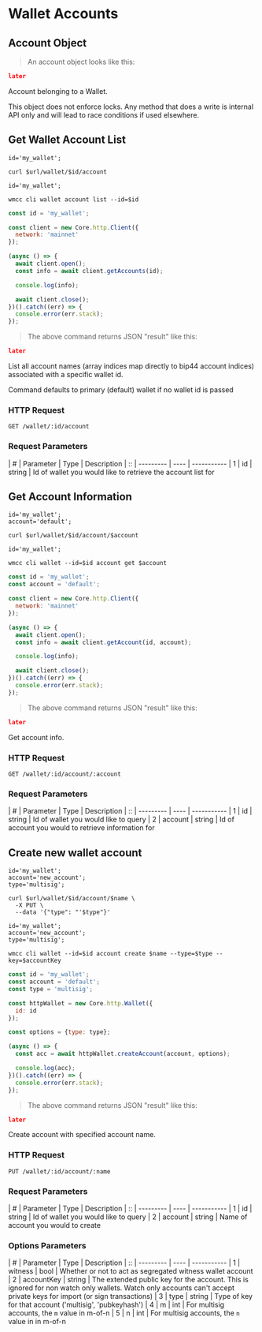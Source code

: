 # Wallet Accounts

## Account Object

> An account object looks like this:

```json
later

```

Account belonging to a Wallet.

<aside class="notice">
This object does not enforce locks. Any method that does a write is internal API only and will lead to race conditions if used elsewhere.
</aside>

## Get Wallet Account List

```shell--cURL
id='my_wallet';

curl $url/wallet/$id/account
```

```shell--CLI
id='my_wallet';

wmcc cli wallet account list --id=$id
```

```javascript
const id = 'my_wallet';

const client = new Core.http.Client({
  network: 'mainnet'
});

(async () => {
  await client.open();
  const info = await client.getAccounts(id);

  console.log(info);

  await client.close();
})().catch((err) => {
  console.error(err.stack);
});
```

> The above command returns JSON "result" like this:

```json
later
```

List all account names (array indices map directly to bip44 account indices) associated with a specific wallet id.

<aside class="notice">
Command defaults to primary (default) wallet if no wallet id is passed
</aside>

### HTTP Request

`GET /wallet/:id/account`

### Request Parameters

| \# | Parameter | Type | Description
| :: | --------- | ---- | -----------
| 1 | id | string | Id of wallet you would like to retrieve the account list for

## Get Account Information

```shell--cURL
id='my_wallet';
account='default';

curl $url/wallet/$id/account/$account
```

```shell--CLI
id='my_wallet';

wmcc cli wallet --id=$id account get $account
```

```javascript
const id = 'my_wallet';
const account = 'default';

const client = new Core.http.Client({
  network: 'mainnet'
});

(async () => {
  await client.open();
  const info = await client.getAccount(id, account);

  console.log(info);

  await client.close();
})().catch((err) => {
  console.error(err.stack);
});
```

> The above command returns JSON "result" like this:

```json
later
```

Get account info.

### HTTP Request

`GET /wallet/:id/account/:account`

### Request Parameters

| \# | Parameter | Type | Description
| :: | --------- | ---- | -----------
| 1 | id | string | Id of wallet you would like to query
| 2 | account | string | Id of account you would to retrieve information for

## Create new wallet account

```shell--cURL
id='my_wallet';
account='new_account';
type='multisig';

curl $url/wallet/$id/account/$name \
  -X PUT \
  --data '{"type": "'$type"}'
```

```shell--CLI
id='my_wallet';
account='new_account';
type='multisig';

wmcc cli wallet --id=$id account create $name --type=$type --key=$accountKey
```

```javascript
const id = 'my_wallet';
const account = 'default';
const type = 'multisig';

const httpWallet = new Core.http.Wallet({
  id: id
});

const options = {type: type};

(async () => {
  const acc = await httpWallet.createAccount(account, options);

  console.log(acc);
})().catch((err) => {
  console.error(err.stack);
});
```

> The above command returns JSON "result" like this:

```json
later
```

Create account with specified account name.

### HTTP Request

`PUT /wallet/:id/account/:name`

### Request Parameters

| \# | Parameter | Type | Description
| :: | --------- | ---- | -----------
| 1 | id | string | Id of wallet you would like to query
| 2 | account | string | Name of account you would to create

### Options Parameters

| \# | Parameter | Type | Description
| :: | --------- | ---- | -----------
| 1 | witness | bool | Whether or not to act as segregated witness wallet account
| 2 | accountKey | string | The extended public key for the account. This is ignored for non watch only wallets. Watch only accounts can't accept private keys for import (or sign transactions)
| 3 | type | string | Type of key for that account ('multisig', 'pubkeyhash')
| 4 | m | int | For multisig accounts, the `m` value in m-of-n
| 5 | n | int | For multisig accounts, the `n` value in in m-of-n
